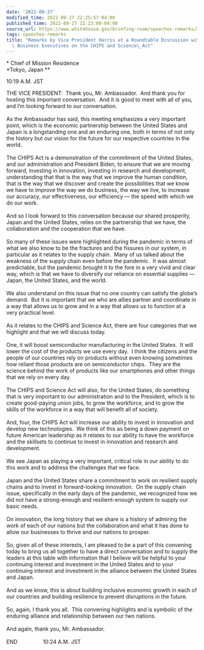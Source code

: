 ```yaml
---
date: '2022-09-27'
modified_time: 2022-09-27 22:25:57-04:00
published_time: 2022-09-27 22:23:00-04:00
source_url: https://www.whitehouse.gov/briefing-room/speeches-remarks/2022/09/27/remarks-by-vice-president-harris-at-a-roundtable-discussion-with-japanese-business-executives-on-the-chips-and-science-act/
tags: speeches-remarks
title: "Remarks by Vice President Harris at a Roundtable Discussion with Japanese\
  \ Business Executives on the CHIPS and Science\_Act"
---
```

 
* Chief of Mission Residence  
*Tokyo, Japan **

10:19 A.M. JST  
  
THE VICE PRESIDENT:  Thank you, Mr. Ambassador.  And thank you for
hosting this important conversation.  And it is good to meet with all of
you, and I’m looking forward to our conversation.  
   
As the Ambassador has said, this meeting emphasizes a very important
point, which is the economic partnership between the United States and
Japan is a longstanding one and an enduring one, both in terms of not
only the history but our vision for the future for our respective
countries in the world.  
   
The CHIPS Act is a demonstration of the commitment of the United States,
and our administration and President Biden, to ensure that we are moving
forward, investing in innovation, investing in research and development,
understanding that that is the way that we improve the human condition,
that is the way that we discover and create the possibilities that we
know we have to improve the way we do business, the way we live, to
increase our accuracy, our effectiveness, our efficiency — the speed
with which we do our work.    
   
And so I look forward to this conversation because our shared
prosperity, Japan and the United States, relies on the partnership that
we have, the collaboration and the cooperation that we have.  
   
So many of these issues were highlighted during the pandemic in terms of
what we also know to be the fractures and the fissures in our system, in
particular as it relates to the supply chain.  Many of us talked about
the weakness of the supply chain even before the pandemic.  It was
almost predictable, but the pandemic brought it to the fore in a very
vivid and clear way, which is that we have to diversify our reliance on
essential supplies — Japan, the United States, and the world.   
   
We also understand on this issue that no one country can satisfy the
globe’s demand.  But it is important that we who are allies partner and
coordinate in a way that allows us to grow and in a way that allows us
to function at a very practical level.    
   
As it relates to the CHIPS and Science Act, there are four categories
that we highlight and that we will discuss today.  
   
One, it will boost semiconductor manufacturing in the United States.  It
will lower the cost of the products we use every day.  I think the
citizens and the people of our countries rely on products without even
knowing sometimes how reliant those products are on semiconductor
chips.  They are the science behind the work of products like our
smartphones and other things that we rely on every day.   
   
The CHIPS and Science Act will also, for the United States, do something
that is very important to our administration and to the President, which
is to create good-paying union jobs, to grow the workforce, and to grow
the skills of the workforce in a way that will benefit all of
society.   
   
And, four, the CHIPS Act will increase our ability to invest in
innovation and develop new technologies.  We think of this as being a
down payment on future American leadership as it relates to our ability
to have the workforce and the skillsets to continue to invest in
innovation and research and development.  
   
We see Japan as playing a very important, critical role in our ability
to do this work and to address the challenges that we face.  
   
Japan and the United States share a commitment to work on resilient
supply chains and to invest in forward-looking innovation.  On the
supply chain issue, specifically in the early days of the pandemic, we
recognized how we did not have a strong-enough and resilient-enough
system to supply our basic needs.  
   
On innovation, the long history that we share is a history of admiring
the work of each of our nations but the collaboration and what it has
done to allow our businesses to thrive and our nations to prosper.  
   
So, given all of these interests, I am pleased to be a part of this
convening today to bring us all together to have a direct conversation
and to supply the leaders at this table with information that I believe
will be helpful to your continuing interest and investment in the United
States and to your continuing interest and investment in the alliance
between the United States and Japan.  
   
And as we know, this is about building inclusive economic growth in each
of our countries and building resilience to prevent disruptions in the
future.  
   
So, again, I thank you all.  This convening highlights and is symbolic
of the enduring alliance and relationship between our two nations.   
   
And again, thank you, Mr. Ambassador.  
   
END                 10:24 A.M. JST

  
  
